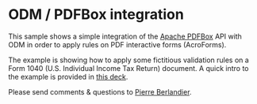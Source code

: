 # ODM / PDFBox integration
This sample shows a simple integration of the [Apache PDFBox](https://pdfbox.apache.org/) API with ODM in order to apply rules on PDF interactive forms (AcroForms).

The example is showing how to apply some fictitious validation rules on a Form 1040 (U.S. Individual Income Tax Return) document.
A quick intro to the example is provided in [this deck](https://github.com/pberlandier/odm-with-pdfbox/blob/master/docs/Decisions%20with%20ODM%20and%20PDF%20Forms.pptx).

Please send comments & questions to [Pierre Berlandier](pberland@us.ibm.com).